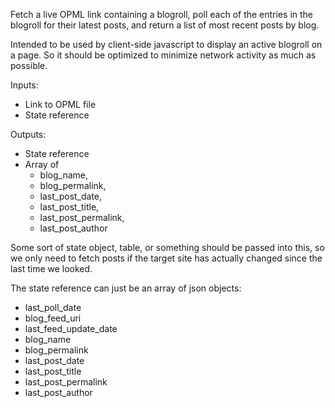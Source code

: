 Fetch a live OPML link containing a blogroll, poll each of the entries in the blogroll for their latest posts, and return a list of most recent posts by blog.

Intended to be used by client-side javascript to display an active blogroll on a page. So it should be optimized to minimize network activity as much as possible.

Inputs:
- Link to OPML file
- State reference

Outputs: 
- State reference
- Array of
    - blog_name,
    - blog_permalink,
    - last_post_date,
    - last_post_title,
    - last_post_permalink,
    - last_post_author

Some sort of state object, table, or something should be passed into this, so we only need to fetch posts if the target site has actually changed since the last time we looked.

The state reference can just be an array of json objects:
- last_poll_date
- blog_feed_uri
- last_feed_update_date
- blog_name
- blog_permalink
- last_post_date
- last_post_title
- last_post_permalink
- last_post_author
